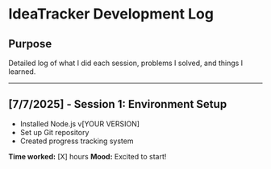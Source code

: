 # IdeaTracker Development Log

## Purpose
Detailed log of what I did each session, problems I solved, and things I learned.

---

## [7/7/2025] - Session 1: Environment Setup
- Installed Node.js v[YOUR VERSION]
- Set up Git repository
- Created progress tracking system

**Time worked:** [X] hours
**Mood:** Excited to start!